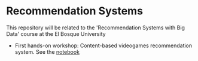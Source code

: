 # **Recommendation Systems**

This repository will be related to the 'Recommendation Systems with Big Data' course at the El Bosque University

- First hands-on workshop: Content-based videogames recommendation system. See the [notebook](tp1/content-based-videogames-recommender.ipynb)
